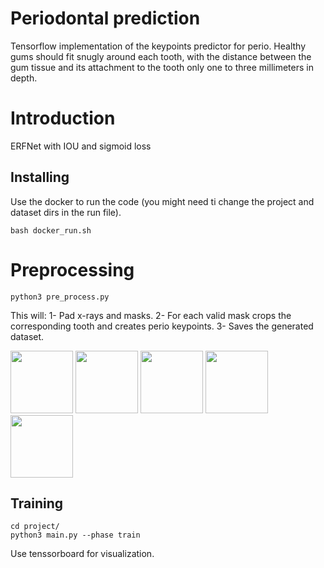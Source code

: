 # Periodontal prediction
Tensorflow implementation of the keypoints predictor for perio.
Healthy gums should fit snugly around each tooth, with the distance between the gum tissue and its attachment to the tooth only one to three millimeters in depth. 

# Introduction
ERFNet with IOU and sigmoid loss

## Installing
Use the docker to run the code (you might need ti change the project and dataset dirs in the run file).<br/> 
```
bash docker_run.sh
```

# Preprocessing
```
python3 pre_process.py
```
This will:
1- Pad x-rays and masks.
2- For each valid mask crops the corresponding tooth and creates perio keypoints.
3- Saves the generated dataset.

<img width="100" align="cener" src="boz.jpg">
<img width="100" align="cener" src="boz_pad.jpg">
<img width="100" align="cener" src="tooth_img.jpg">
<img width="100" align="cener" src="tooth_label.jpg">
<img width="100" align="cener" src="tooth_mask.jpg">


## Training
```
cd project/
python3 main.py --phase train
```
Use tenssorboard for visualization.


